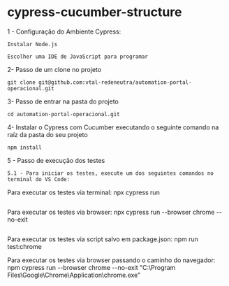 # cypress-cucumber-structure

1 - Configuração do Ambiente Cypress:
```
Instalar Node.js
```
```
Escolher uma IDE de JavaScript para programar
```
2- Passo de um clone no projeto
```
git clone git@github.com:vtal-redeneutra/automation-portal-operacional.git
```
3- Passo de entrar na pasta do projeto
```
cd automation-portal-operacional.git
``` 
4- Instalar o Cypress com Cucumber executando o seguinte comando na raíz da pasta do seu projeto
```
npm install
```
5 - Passo de execução dos testes
```
5.1 - Para iniciar os testes, execute um dos seguintes comandos no terminal do VS Code:

```
Para executar os testes via terminal: npx cypress run
```
```
Para executar os testes via browser: npx cypress run --browser chrome --no-exit
```
```
Para executar os testes via script salvo em package.json: npm run test:chrome

Para executar os testes via browser passando o caminho do navegador: 
npm cypress run --browser chrome --no-exit "C:\Program Files\Google\Chrome\Application\chrome.exe"
```
```